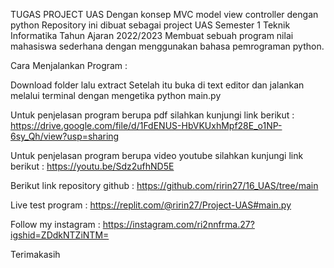 TUGAS PROJECT UAS 
Dengan konsep MVC model view controller dengan python
Repository ini dibuat sebagai project UAS Semester 1 Teknik Informatika Tahun Ajaran 2022/2023
Membuat sebuah program nilai mahasiswa sederhana dengan menggunakan bahasa pemrograman python.



Cara Menjalankan Program :

Download folder lalu extract
Setelah itu buka di text editor dan jalankan melalui terminal dengan mengetika python main.py

Untuk penjelasan program berupa pdf silahkan kunjungi link berikut :
https://drive.google.com/file/d/1FdENUS-HbVKUxhMpf28E_o1NP-6sy_Qh/view?usp=sharing

Untuk penjelasan program berupa video youtube silahkan kunjungi link berikut :
https://youtu.be/Sdz2ufhND5E

Berikut link repository github :
https://github.com/ririn27/16_UAS/tree/main

Live test program :
https://replit.com/@ririn27/Project-UAS#main.py

Follow my instagram :
https://instagram.com/ri2nnfrma.27?igshid=ZDdkNTZiNTM=


Terimakasih